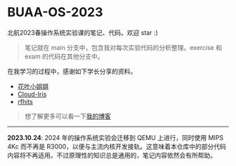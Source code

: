 # BUAA-OS-2023
北航2023春操作系统实验课的笔记、代码。欢迎 star :)

> 笔记就在 main 分支中，包含我对每次实验代码的分析整理。exercise 和 exam 的代码在其他分支中。

在我学习的过程中，感谢如下学长分享的资料。
- [花叶小姐姐](https://github.com/hjc-owo/OS/tree/main)
- [Cloud-Iris](https://github.com/Cloud-Iris/Iris-Library)
- [rfhits](https://github.com/rfhits/Operating-System-BUAA-2021/tree/main)

> 想了解更多可以看一下[我的博客](https://wokron.github.io/)
---
**2023.10.24**: 2024 年的操作系统实验会迁移到 QEMU 上进行，同时使用 MIPS 4Kc 而不再是 R3000，以便与主流内核开发接轨。这意味着本仓库中的部分代码内容将不再适用。不过原理性的知识总是通用的，笔记内容依然会有所帮助。

